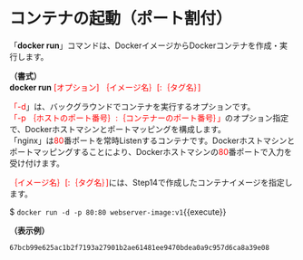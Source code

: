 # コンテナの起動（ポート割付）
「**docker run**」コマンドは、DockerイメージからDockerコンテナを作成・実行します。  

**（書式）**  
**docker run** <span style="color: red; ">[オプション] ｛イメージ名｝[:｛タグ名｝]</span>  

<span style="color: red; ">「-d</span>」は、バックグラウンドでコンテナを実行するオプションです。  
<span style="color: red; ">「-p ｛ホストのポート番号｝:｛コンテナーのポート番号｝」</span>のオプション指定で、Dockerホストマシンとポートマッピングを構成します。  
「nginx」は<span style="color: red; ">80</span>番ポートを常時Listenするコンテナです。Dockerホストマシンとポートマッピングすることにより、Dockerホストマシンの<span style="color: red; ">80</span>番ポートで入力を受け付けます。  

<span style="color: red; ">｛イメージ名｝[:｛タグ名｝]</span>には、Step14で作成したコンテナイメージを指定します。

$ `docker run -d -p 80:80 webserver-image:v1`{{execute}}  

**（表示例）**  
```
67bcb99e625ac1b2f7193a27901b2ae61481ee9470bdea0a9c957d6ca8a39e08  
```
